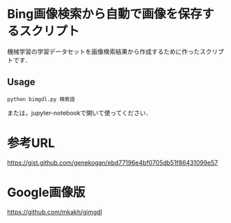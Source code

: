 # Bing画像検索から自動で画像を保存するスクリプト
機械学習の学習データセットを画像検索結果から作成するために作ったスクリプトです．

## Usage
```
python bimgdl.py 検索語
```
または，jupyter-notebookで開いて使ってください．

# 参考URL

https://gist.github.com/genekogan/ebd77196e4bf0705db51f86431099e57

# Google画像版
https://github.com/mkakh/gimgdl

